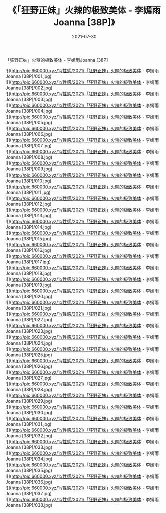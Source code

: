 ﻿---
layout: post
title:  《「狂野正妹」火辣的极致美体 - 李嫣雨Joanna [38P]》
date:   2021-07-30
img: http://pic.660000.xyz/1:/性感/2021/「狂野正妹」火辣的极致美体 - 李嫣雨Joanna [38P]/000.jpg
categories: [美女, 清纯, 唯美]
---

「狂野正妹」火辣的极致美体 - 李嫣雨Joanna [38P]

  ![](http://pic.660000.xyz/1:/性感/2021/「狂野正妹」火辣的极致美体 - 李嫣雨Joanna [38P]/001.jpg) <br> ![](http://pic.660000.xyz/1:/性感/2021/「狂野正妹」火辣的极致美体 - 李嫣雨Joanna [38P]/002.jpg) <br> ![](http://pic.660000.xyz/1:/性感/2021/「狂野正妹」火辣的极致美体 - 李嫣雨Joanna [38P]/003.jpg) <br> ![](http://pic.660000.xyz/1:/性感/2021/「狂野正妹」火辣的极致美体 - 李嫣雨Joanna [38P]/004.jpg) <br> ![](http://pic.660000.xyz/1:/性感/2021/「狂野正妹」火辣的极致美体 - 李嫣雨Joanna [38P]/005.jpg) <br> ![](http://pic.660000.xyz/1:/性感/2021/「狂野正妹」火辣的极致美体 - 李嫣雨Joanna [38P]/006.jpg) <br> ![](http://pic.660000.xyz/1:/性感/2021/「狂野正妹」火辣的极致美体 - 李嫣雨Joanna [38P]/007.jpg) <br> ![](http://pic.660000.xyz/1:/性感/2021/「狂野正妹」火辣的极致美体 - 李嫣雨Joanna [38P]/008.jpg) <br> ![](http://pic.660000.xyz/1:/性感/2021/「狂野正妹」火辣的极致美体 - 李嫣雨Joanna [38P]/009.jpg) <br> ![](http://pic.660000.xyz/1:/性感/2021/「狂野正妹」火辣的极致美体 - 李嫣雨Joanna [38P]/010.jpg) <br> ![](http://pic.660000.xyz/1:/性感/2021/「狂野正妹」火辣的极致美体 - 李嫣雨Joanna [38P]/011.jpg) <br> ![](http://pic.660000.xyz/1:/性感/2021/「狂野正妹」火辣的极致美体 - 李嫣雨Joanna [38P]/012.jpg) <br> ![](http://pic.660000.xyz/1:/性感/2021/「狂野正妹」火辣的极致美体 - 李嫣雨Joanna [38P]/013.jpg) <br> ![](http://pic.660000.xyz/1:/性感/2021/「狂野正妹」火辣的极致美体 - 李嫣雨Joanna [38P]/014.jpg) <br> ![](http://pic.660000.xyz/1:/性感/2021/「狂野正妹」火辣的极致美体 - 李嫣雨Joanna [38P]/015.jpg) <br> ![](http://pic.660000.xyz/1:/性感/2021/「狂野正妹」火辣的极致美体 - 李嫣雨Joanna [38P]/016.jpg) <br> ![](http://pic.660000.xyz/1:/性感/2021/「狂野正妹」火辣的极致美体 - 李嫣雨Joanna [38P]/017.jpg) <br> ![](http://pic.660000.xyz/1:/性感/2021/「狂野正妹」火辣的极致美体 - 李嫣雨Joanna [38P]/018.jpg) <br> ![](http://pic.660000.xyz/1:/性感/2021/「狂野正妹」火辣的极致美体 - 李嫣雨Joanna [38P]/019.jpg) <br> ![](http://pic.660000.xyz/1:/性感/2021/「狂野正妹」火辣的极致美体 - 李嫣雨Joanna [38P]/020.jpg) <br> ![](http://pic.660000.xyz/1:/性感/2021/「狂野正妹」火辣的极致美体 - 李嫣雨Joanna [38P]/021.jpg) <br> ![](http://pic.660000.xyz/1:/性感/2021/「狂野正妹」火辣的极致美体 - 李嫣雨Joanna [38P]/022.jpg) <br> ![](http://pic.660000.xyz/1:/性感/2021/「狂野正妹」火辣的极致美体 - 李嫣雨Joanna [38P]/023.jpg) <br> ![](http://pic.660000.xyz/1:/性感/2021/「狂野正妹」火辣的极致美体 - 李嫣雨Joanna [38P]/024.jpg) <br> ![](http://pic.660000.xyz/1:/性感/2021/「狂野正妹」火辣的极致美体 - 李嫣雨Joanna [38P]/025.jpg) <br> ![](http://pic.660000.xyz/1:/性感/2021/「狂野正妹」火辣的极致美体 - 李嫣雨Joanna [38P]/026.jpg) <br> ![](http://pic.660000.xyz/1:/性感/2021/「狂野正妹」火辣的极致美体 - 李嫣雨Joanna [38P]/027.jpg) <br> ![](http://pic.660000.xyz/1:/性感/2021/「狂野正妹」火辣的极致美体 - 李嫣雨Joanna [38P]/028.jpg) <br> ![](http://pic.660000.xyz/1:/性感/2021/「狂野正妹」火辣的极致美体 - 李嫣雨Joanna [38P]/029.jpg) <br> ![](http://pic.660000.xyz/1:/性感/2021/「狂野正妹」火辣的极致美体 - 李嫣雨Joanna [38P]/030.jpg) <br> ![](http://pic.660000.xyz/1:/性感/2021/「狂野正妹」火辣的极致美体 - 李嫣雨Joanna [38P]/031.jpg) <br> ![](http://pic.660000.xyz/1:/性感/2021/「狂野正妹」火辣的极致美体 - 李嫣雨Joanna [38P]/032.jpg) <br> ![](http://pic.660000.xyz/1:/性感/2021/「狂野正妹」火辣的极致美体 - 李嫣雨Joanna [38P]/033.jpg) <br> ![](http://pic.660000.xyz/1:/性感/2021/「狂野正妹」火辣的极致美体 - 李嫣雨Joanna [38P]/034.jpg) <br> ![](http://pic.660000.xyz/1:/性感/2021/「狂野正妹」火辣的极致美体 - 李嫣雨Joanna [38P]/035.jpg) <br> ![](http://pic.660000.xyz/1:/性感/2021/「狂野正妹」火辣的极致美体 - 李嫣雨Joanna [38P]/036.jpg) <br> ![](http://pic.660000.xyz/1:/性感/2021/「狂野正妹」火辣的极致美体 - 李嫣雨Joanna [38P]/037.jpg) <br> ![](http://pic.660000.xyz/1:/性感/2021/「狂野正妹」火辣的极致美体 - 李嫣雨Joanna [38P]/038.jpg) <br>